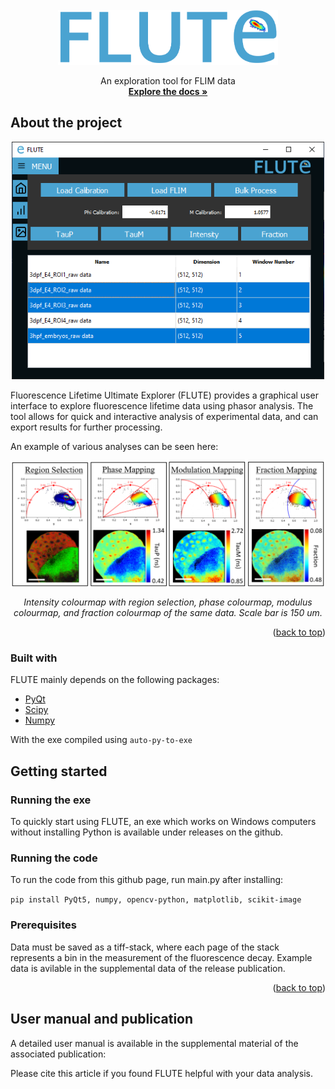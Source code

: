 <div id="top"></div>
<!--
*** Readme based on the template here: https://github.com/othneildrew/Best-README-Template
-->

<!-- PROJECT LOGO -->
<br />
<div align="center">
  <a href="https://github.com/DaleLOB/FLUTE">
    <img src="icons/logo_name.png" alt="Logo" width="352" height="88">
  </a>

  <p align="center">
    An exploration tool for FLIM data
    <br />
    <a href="https://github.com/DaleLOB/FLUTE"><strong>Explore the docs »</strong></a>
    <br />

  </p>
</div>


<!-- ABOUT THE PROJECT -->
## About the project
<div align="center">
<img src="icons/MainWindow.PNG" width="500"> 
</div>

Fluorescence Lifetime Ultimate Explorer (FLUTE) provides a graphical user interface to explore fluorescence lifetime data using phasor analysis. The tool allows for quick and interactive analysis of experimental data, and can export results for further processing. 

An example of various analyses can be seen here:

<div align="center">
<img src="icons/Demonstration.PNG" align="center">

*Intensity colourmap with region selection, phase colourmap, modulus colourmap, and fraction colourmap of the same data. Scale bar is 150 um.*
</div>

<p align="right">(<a href="#top">back to top</a>)</p>



### Built with

FLUTE mainly depends on the following packages:

* [PyQt](https://pypi.org/project/PyQt5/)
* [Scipy](https://scipy.org)
* [Numpy](https://numpy.org)

With the exe compiled using
```auto-py-to-exe```


<!-- GETTING STARTED -->
## Getting started

### Running the exe
To quickly start using FLUTE, an exe which works on Windows computers without installing Python is available under releases on the github.

### Running the code
To run the code from this github page, run main.py after installing:

```pip install PyQt5, numpy, opencv-python, matplotlib, scikit-image```

### Prerequisites

Data must be saved as a tiff-stack, where each page of the stack represents a bin in the measurement of the fluorescence decay. Example data is avilable in the supplemental data of the release publication.

<p align="right">(<a href="#top">back to top</a>)</p>

## User manual and publication

A detailed user manual is available in the supplemental material of the associated publication:

Please cite this article if you found FLUTE helpful with your data analysis.



